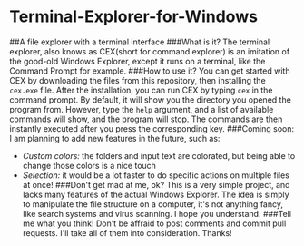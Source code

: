 # Terminal-Explorer-for-Windows
##A file explorer with a terminal interface
###What is it?
The terminal explorer, also knows as CEX(short for command explorer) is an imitation of the good-old Windows Explorer, except it runs on a terminal, like the Command Prompt for example.
###How to use it?
You can get started with CEX by downloading the files from this repository, then installing the `cex.exe` file.
After the installation, you can run CEX by typing `cex` in the command prompt.
By default, it will show you the directory you opened the program from.
However, type the `help` argument, and a list of available commands will show, and the program will stop.
The commands are then instantly executed after you press the corresponding key.
###Coming soon:
I am planning to add new features in the future, such as:
* *Custom colors:* the folders and input text are colorated, but being able to change those colors is a nice touch
* *Selection:* it would be a lot faster to do specific actions on multiple files at once!
###Don't get mad at me, ok?
This is a very simple project, and lacks many features of the actual Windows Explorer. The idea is simply to manipulate the file structure on a computer, it's not anything fancy, like search systems and virus scanning. I hope you understand.
###Tell me what you think!
Don't be affraid to post comments and commit pull requests. I'll take all of them into consideration. Thanks!
